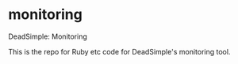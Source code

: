# monitoring
DeadSimple: Monitoring

This is the repo for Ruby etc code for DeadSimple's monitoring tool.
